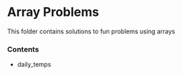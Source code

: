 # Array Problems

This folder contains solutions to fun problems using arrays

### Contents

- daily_temps
